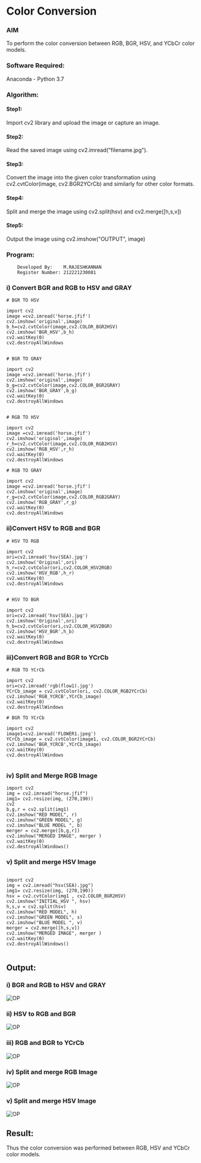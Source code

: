 # Color Conversion
### AIM
To perform the color conversion between RGB, BGR, HSV, and YCbCr color models.

### Software Required:
Anaconda - Python 3.7

### Algorithm:

#### Step1:
Import cv2 library and upload the image or capture an image.


#### Step2:
Read the saved image using cv2.imread("filename.jpg").


#### Step3:
Convert the image into the given color transformation using cv2.cvtColor(image, cv2.BGR2YCrCb) and similarly for other color formats.



#### Step4:
Split and merge the image using cv2.split(hsv) and cv2.merge([h,s,v])


#### Step5:
Output the image using cv2.imshow("OUTPUT", image)


### Program:
        Developed By:    M.RAJESHKANNAN
        Register Number: 212221230081
### i) Convert BGR and RGB to HSV and GRAY
```
# BGR TO HSV

import cv2
image =cv2.imread('horse.jfif')
cv2.imshow('original',image)
b_h=cv2.cvtColor(image,cv2.COLOR_BGR2HSV)
cv2.imshow('BGR_HSV',b_h)
cv2.waitKey(0)
cv2.destroyAllWindows


# BGR TO GRAY

import cv2
image =cv2.imread('horse.jfif')
cv2.imshow('original',image)
b_g=cv2.cvtColor(image,cv2.COLOR_BGR2GRAY)
cv2.imshow('BGR_GRAY',b_g)
cv2.waitKey(0)
cv2.destroyAllWindows


# RGB TO HSV

import cv2
image =cv2.imread('horse.jfif')
cv2.imshow('original',image)
r_h=cv2.cvtColor(image,cv2.COLOR_RGB2HSV)
cv2.imshow('RGB_HSV',r_h)
cv2.waitKey(0)
cv2.destroyAllWindows

# RGB TO GRAY

import cv2
image =cv2.imread('horse.jfif')
cv2.imshow('original',image)
r_g=cv2.cvtColor(image,cv2.COLOR_RGB2GRAY)
cv2.imshow('RGB_GRAY',r_g)
cv2.waitKey(0)
cv2.destroyAllWindows

```
### ii)Convert HSV to RGB and BGR

```
# HSV TO RGB

import cv2
ori=cv2.imread('hsv(SEA).jpg')
cv2.imshow('Original',ori)
h_r=cv2.cvtColor(ori,cv2.COLOR_HSV2RGB)
cv2.imshow('HSV_RGB',h_r)
cv2.waitKey(0)
cv2.destroyAllWindows


# HSV TO BGR

import cv2
ori=cv2.imread('hsv(SEA).jpg')
cv2.imshow('Original',ori)
h_b=cv2.cvtColor(ori,cv2.COLOR_HSV2BGR)
cv2.imshow('HSV_BGR',h_b)
cv2.waitKey(0)
cv2.destroyAllWindows

```

### iii)Convert RGB and BGR to YCrCb

```
# RGB TO YCrCb

import cv2
ori=cv2.imread('rgb(flow1).jpg')
YCrCb_image = cv2.cvtColor(ori, cv2.COLOR_RGB2YCrCb)
cv2.imshow('RGB_YCRCB',YCrCb_image)
cv2.waitKey(0)
cv2.destroyAllWindows

# BGR TO YCrCb

import cv2
image1=cv2.imread('FLOWER1.jpeg')
YCrCb_image = cv2.cvtColor(image1, cv2.COLOR_BGR2YCrCb)
cv2.imshow('BGR_YCRCB',YCrCb_image)
cv2.waitKey(0)
cv2.destroyAllWindows


```

### iv) Split and Merge RGB Image

```
import cv2
img = cv2.imread("horse.jfif")
img1= cv2.resize(img, (270,190))
cv2
b,g,r = cv2.split(img1)
cv2.imshow("RED MODEL", r)
cv2.imshow("GREEN MODEL", g)
cv2.imshow("BLUE MODEL ", b)
merger = cv2.merge([b,g,r])
cv2.imshow("MERGED IMAGE", merger )
cv2.waitKey(0)
cv2.destroyAllWindows()

``` 

### v) Split and merge HSV Image

```

import cv2
img = cv2.imread("hsv(SEA).jpg")
img1= cv2.resize(img, (270,190))
hsv = cv2.cvtColor(img1 , cv2.COLOR_BGR2HSV)
cv2.imshow("INITIAL_HSV ", hsv)
h,s,v = cv2.split(hsv)
cv2.imshow("RED MODEL", h)
cv2.imshow("GREEN MODEL", s)
cv2.imshow("BLUE MODEL ", v)
merger = cv2.merge([h,s,v])
cv2.imshow("MERGED IMAGE", merger )
cv2.waitKey(0)
cv2.destroyAllWindows()


```
## Output:
### i) BGR and RGB to HSV and GRAY
![OP](OP1.png)

### ii) HSV to RGB and BGR
![OP](OP2.png)

### iii) RGB and BGR to YCrCb
![OP](OP3.png)

### iv) Split and merge RGB Image
![OP](OP4.png)

### v) Split and merge HSV Image
![OP](OP5.png)


## Result:
Thus the color conversion was performed between RGB, HSV and YCbCr color models.
